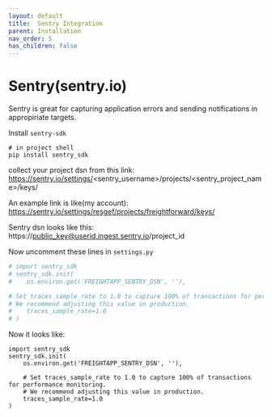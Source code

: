 ```yaml
---
layout: default 
title:  Sentry Integration
parent: Installation
nav_order: 5
has_children: false
---
```


# Sentry(sentry.io)

Sentry is great for capturing application errors and sending notifications in appropiriate targets.

Install `sentry-sdk`

```
# in project shell
pip install sentry_sdk
```

collect your project dsn from this link: 
https://sentry.io/settings/<sentry_username>/projects/<sentry_project_name>/keys/ 

An example link is like(my account): https://sentry.io/settings/resgef/projects/freightforward/keys/ 

Sentry dsn looks like this: https://public_key@userid.ingest.sentry.io/project_id

Now uncomment these lines in `settings.py`
```python
# import sentry_sdk
# sentry_sdk.init(
#    os.environ.get('FREIGHTAPP_SENTRY_DSN', ''),

# Set traces_sample_rate to 1.0 to capture 100% of transactions for performance monitoring.
# We recommend adjusting this value in production.
#    traces_sample_rate=1.0
# )
```

Now it looks like:
```
import sentry_sdk
sentry_sdk.init(
    os.environ.get('FREIGHTAPP_SENTRY_DSN', ''),

    # Set traces_sample_rate to 1.0 to capture 100% of transactions for performance monitoring.
    # We recommend adjusting this value in production.
    traces_sample_rate=1.0
)
```